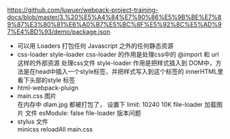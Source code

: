 https://github.com/luwuer/webpack-project-training-docs/blob/master/3.%20%E5%A4%84%E7%90%86%E5%9B%BE%E7%89%87%E3%80%81%E6%A0%B7%E5%BC%8F%E5%92%8C%E5%AD%97%E4%BD%93/demo/package.json

- 可以用 Loaders 打包任何 Javascript 之外的任何静态资源
- css-loader style-loader 
  css-loader 的作用是处理css中的 @import 和 url 这样的外部资源  处理css文件
  style-loader 作用是把样式插入到 DOM中，方法是在head中插入一个style标签，并把样式写入到这个标签的 innerHTML里
  看下头部的style 标签
- html-webpack-pluign   
- main.css    图片   
  在内存中 
  dlam.jpg 都被打包了， 设置下
  limit: 10240  10K   file-loader  加载图片 文件
  esModule: false
  file-loader 版本问题
- stylus 文件  
  minicss   reloadAll  main.css
  